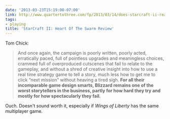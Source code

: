 ```yaml
---
date: '2013-03-23T15:19:00-07:00'
link: http://www.quartertothree.com/fp/2013/03/14/does-starcraft-ii-really-need-heart-of-the-swarm/
tags:
- playing
title: 'StarCraft II: Heart Of The Swarm Review'
---
```


Tom Chick:

>And once again, the campaign is poorly written, poorly acted, erratically paced, full of pointless upgrades and meaningless choices, crammed full of overproduced cutscenes that fail to relate to the gameplay, and without a shred of creative insight into how to use a real time strategy game to tell a story, much less how to get me to click “next mission” without heaving a tired sigh. **For all their incomparable game design smarts, Blizzard remains one of the worst storytellers in the business, partly for how hard they try and mostly for how spectacularly they fail.**

Ouch. Doesn't sound worth it, especially if *Wings of Liberty* has the same multiplayer game.
